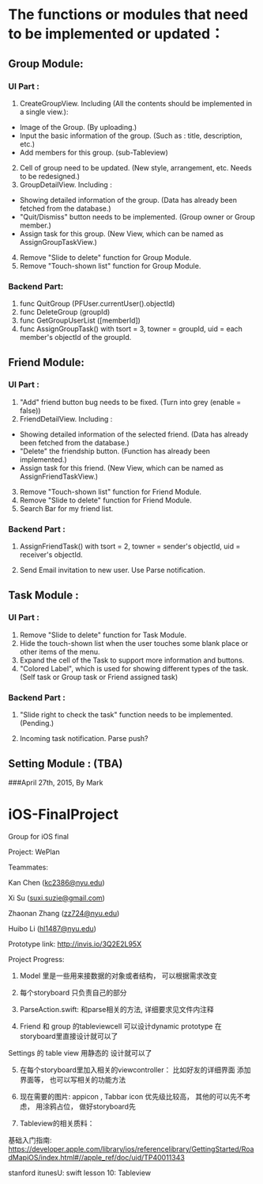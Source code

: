 # The functions or modules that need to be implemented or updated：

## Group Module:

### UI Part :

1. CreateGroupView. Including (All the contents should be implemented in a single view.): 
  - Image of the Group. (By uploading.)
  - Input the basic information of the group. (Such as : title, description, etc.)
  - Add members for this group. (sub-Tableview)
2. Cell of group need to be updated. (New style, arrangement, etc. Needs to be redesigned.)
3. GroupDetailView. Including :
  - Showing detailed information of the group. (Data has already been fetched from the database.)
  - "Quit/Dismiss" button needs to be implemented. (Group owner or Group member.)
  - Assign task for this group. (New View, which can be named as AssignGroupTaskView.)
4. Remove "Slide to delete" function for Group Module.
5. Remove "Touch-shown list" function for Group Module.

### Backend Part:

1. func QuitGroup (PFUser.currentUser().objectId)
2. func DeleteGroup (groupId)
3. func GetGroupUserList ([memberId])
4. func AssignGroupTask() with tsort = 3, towner = groupId, uid = each member's objectId of the groupId.

## Friend Module:

### UI Part :

1. "Add" friend button bug needs to be fixed. (Turn into grey (enable = false))
2. FriendDetailView. Including :
  - Showing detailed information of the selected friend. (Data has already been fetched from the database.)
  - "Delete" the friendship button. (Function has already been implemented.)
  - Assign task for this friend. (New View, which can be named as AssignFriendTaskView.)
3. Remove "Touch-shown list" function for Friend Module.
4. Remove "Slide to delete" function for Friend Module.
5. Search Bar for my friend list.

### Backend Part :

1. AssignFriendTask() with tsort = 2, towner = sender's objectId, uid = receiver's objectId.

2. Send Email invitation to new user. Use Parse notification.

## Task Module :

### UI Part :

1. Remove "Slide to delete" function for Task Module.
2. Hide the touch-shown list when the user touches some blank place or other items of the menu.
3. Expand the cell of the Task to support more information and buttons.
4. "Colored Label", which is used for showing different types of the task. (Self task or Group task or Friend assigned task)

### Backend Part :

1. "Slide right to check the task" function needs to be implemented. (Pending.)

2. Incoming task notification. Parse push?

## Setting Module : (TBA)

###April 27th, 2015, By Mark

# iOS-FinalProject
Group for iOS final

Project: WePlan

Teammates:

Kan Chen (kc2386@nyu.edu)

Xi Su (suxi.suzie@gmail.com)

Zhaonan Zhang (zz724@nyu.edu)

Huibo Li (hl1487@nyu.edu)

Prototype link:
http://invis.io/3Q2E2L95X

Project Progress:

1. Model 里是一些用来接数据的对象或者结构， 可以根据需求改变

2. 每个storyboard 只负责自己的部分

3. ParseAction.swift: 和parse相关的方法, 详细要求见文件内注释

4. Friend 和 group 的tableviewcell 可以设计dynamic prototype 在storyboard里直接设计就可以了

Settings 的 table view 用静态的 设计就可以了

5.  在每个storyboard里加入相关的viewcontroller： 比如好友的详细界面  添加界面等， 也可以写相关的功能方法

6. 现在需要的图片: appicon , Tabbar icon 优先级比较高， 其他的可以先不考虑， 用涂鸦占位， 做好storyboard先

7. Tableview的相关质料：

基础入门指南: https://developer.apple.com/library/ios/referencelibrary/GettingStarted/RoadMapiOS/index.html#//apple_ref/doc/uid/TP40011343

stanford itunesU: swift lesson 10: Tableview
